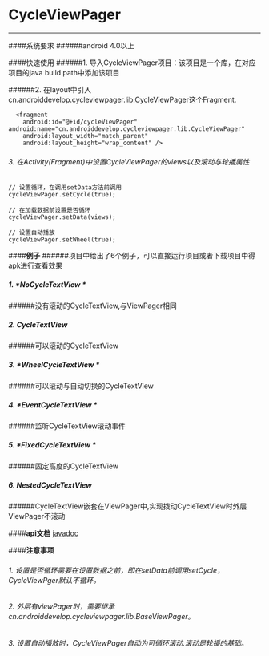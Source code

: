 # CycleViewPager
*****
####系统要求
######android 4.0以上
  
  
####快速使用
######1. 导入CycleViewPager项目：该项目是一个库，在对应项目的java build path中添加该项目

######2. 在layout中引入cn.androiddevelop.cycleviewpager.lib.CycleViewPager这个Fragment.

	  <fragment
        android:id="@+id/cycleViewPager"
    android:name="cn.androiddevelop.cycleviewpager.lib.CycleViewPager"
        android:layout_width="match_parent"
        android:layout_height="wrap_content" />

###### 3. 在Activity(Fragment)中设置CycleViewPager的views以及滚动与轮播属性

	// 设置循环，在调用setData方法前调用
	cycleViewPager.setCycle(true);

	// 在加载数据前设置是否循环
	cycleViewPager.setData(views);

	// 设置自动播放
	cycleViewPager.setWheel(true);

####**例子**
######项目中给出了6个例子，可以直接运行项目或者下载项目中得apk进行查看效果
##### 1. *NoCycleTextView *
######没有滚动的CycleTextView,与ViewPager相同
##### 2. *CycleTextView*
######可以滚动的CycleTextView
##### 3. *WheelCycleTextView *
######可以滚动与自动切换的CycleTextView
##### 4. *EventCycleTextView *
######监听CycleTextView滚动事件
##### 5. *FixedCycleTextView *
######固定高度的CycleTextView
##### 6. *NestedCycleTextView*
######CycleTextView嵌套在ViewPager中,实现拨动CycleTextView时外层ViewPager不滚动

####**api文档**
 [javadoc](http://androiddevelop.cn/javadoc/CycleViewPager/)

####**注意事项**
###### 1. *设置是否循环需要在设置数据之前，即在setData前调用setCycle，CycleViewPger默认不循环。*
###### 2. *外层有viewPager时，需要继承cn.androiddevelop.cycleviewpager.lib.BaseViewPager。*
###### 3. *设置自动播放时，CycleViewPager自动为可循环滚动.滚动是轮播的基础。*